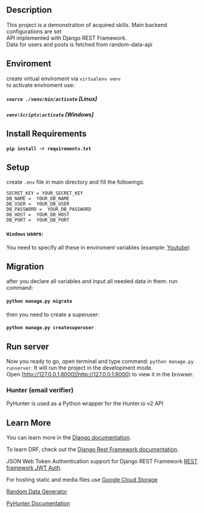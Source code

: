 ## Description

This project is a demonstration of acquired skills. 
Main backend configurations are set <br/>
API implemented with Django REST Framework. <br/>
Data for users and posts is fetched from random-data-api

## Enviroment 

create virtual enviroment via `virtualenv venv` <br/>
to activate enviroment use:<br/>
##### `source ./venv/bin/activate` [Linux]<br/>
##### `venv\Scripts\activate` [Windows]<br/>

## Install Requirements

#### `pip install -r requirements.txt`

## Setup

create  `.env` file in main directory and fill the followings:

	SECRET_KEY = YOUR_SECRET_KEY
	DB_NAME =  YOUR_DB_NAME
	DB_USER =  YOUR_DB_USER
	DB_PASSWORD =  YOUR_DB_PASSWORD
	DB_HOST =  YOUR_DB_HOST
	DB_PORT =  YOUR_DB_PORT

#### `Windows` users:

You need to specify all these in enviroment variables (example: [Youtube](https://www.youtube.com/watch?v=bEroNNzqlF4))

## Migration

after you declare all variables and input all needed data in them. run command:
#### `python manage.py migrate`
then you need to create a superuser:
#### `python manage.py createsuperuser`

## Run server

Now you ready to go, open terminal and type command: `python manage.py runserver`. It will run the project in the development mode.<br />
Open [http://127.0.0.1:8000](http://127.0.0.1:8000) to view it in the browser.

### Hunter (email verifier)
PyHunter is used as a Python wrapper for the Hunter.io v2 API


## Learn More

You can learn more in the [Django documentation](https://docs.djangoproject.com/en/3.1/).

To learn DRF, check out the [Django Rest Framework documentation](https://www.django-rest-framework.org/).

JSON Web Token Authentication support for Django REST Framework [REST framework JWT Auth](https://jpadilla.github.io/django-rest-framework-jwt/).

For hosting static and media files use [Google Cloud Storage](https://cloud.google.com/storage/docs/hosting-static-website)

[Random Data Generator](https://random-data-api.com/)

[PyHunter Documentation](https://github.com/VonStruddle/PyHunter)


